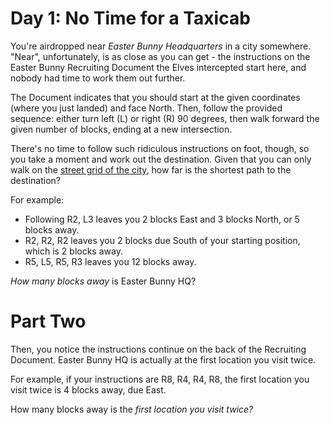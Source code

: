 # Day 1: No Time for a Taxicab

You're airdropped near *Easter Bunny Headquarters* in a city somewhere. "Near",
unfortunately, is as close as you can get - the instructions on the Easter
Bunny Recruiting Document the Elves intercepted start here, and nobody had time
to work them out further.

The Document indicates that you should start at the given coordinates (where
you just landed) and face North. Then, follow the provided sequence: either
turn left (L) or right (R) 90 degrees, then walk forward the given number of
blocks, ending at a new intersection.

There's no time to follow such ridiculous instructions on foot, though, so you
take a moment and work out the destination. Given that you can only walk on the
[street grid of the city](https://en.wikipedia.org/wiki/Taxicab_geometry), how
far is the shortest path to the destination?

For example:

- Following R2, L3 leaves you 2 blocks East and 3 blocks North, or 5 blocks
  away.
- R2, R2, R2 leaves you 2 blocks due South of your starting position, which is
  2 blocks away.
- R5, L5, R5, R3 leaves you 12 blocks away.

*How many blocks away* is Easter Bunny HQ?

# Part Two 

Then, you notice the instructions continue on the back of the Recruiting
Document. Easter Bunny HQ is actually at the first location you visit twice.

For example, if your instructions are R8, R4, R4, R8, the first location you
visit twice is 4 blocks away, due East.

How many blocks away is the *first location you visit twice?*

